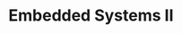 <!----------
title: "Embedded Systems II"
date: "Semester 5"
keywords: [Embedded Systems II, EMB, DHGE, Semester 5]
---------->

Embedded Systems II
===================

<!-- START doctoc generated TOC please keep comment here to allow auto update -->
<!-- DON'T EDIT THIS SECTION, INSTEAD RE-RUN doctoc TO UPDATE -->

<!-- END doctoc generated TOC please keep comment here to allow auto update -->

<!--newpage-->
